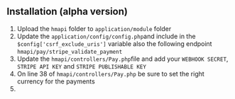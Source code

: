 ## Installation (alpha version)
1. Upload the `hmapi` folder to `application/module` folder
2. Update the `application/config/config.php`and include in the `$config['csrf_exclude_uris']` variable also the following endpoint `hmapi/pay/stripe_validate_payment`
3. Update the `hmapi/controllers/Pay.php`file and add your `WEBHOOK SECRET`, `STRIPE API KEY` and `STRIPE PUBLISHABLE KEY`
4. On line 38 of `hmapi/controllers/Pay.php` be sure to set the right currency for the payments
5. 
